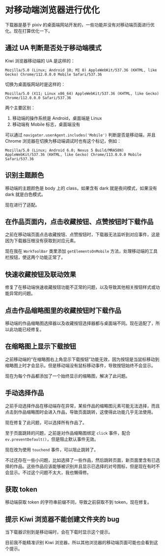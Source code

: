 # 对移动端浏览器进行优化

下载器是基于 pixiv 的桌面端网站开发的，一些功能并没有对移动端页面进行优化。现在打算优化一下。

## 通过 UA 判断是否处于移动端模式

Kiwi 浏览器移动端的 UA 是这样的：

```
Mozilla/5.0 (Linux; Android 10; MI 8) AppleWebKit/537.36 (KHTML, like Gecko) Chrome/112.0.0.0 Mobile Safari/537.36
```

切换为桌面版网站时是这样的：

```
Mozilla/5.0 (X11; Linux x86_64) AppleWebKit/537.36 (KHTML, like Gecko) Chrome/112.0.0.0 Safari/537.36
```

两个主要区别：
1. 移动端的操作系统是 Android，桌面端是 Linux
2. 移动端有 Mobile 标志，桌面端没有

可以通过 `navigator.userAgent.includes('Mobile')` 判断是否是移动端，并且 Chrome 浏览器在切换为移动端调试时也有这个标记，例如：

```
Mozilla/5.0 (Linux; Android 6.0; Nexus 5 Build/MRA58N) AppleWebKit/537.36 (KHTML, like Gecko) Chrome/113.0.0.0 Mobile Safari/537.36
```

## 识别主题颜色

移动端的主题颜色是 body 上的 class，如果含有 dark 就是夜间模式，如果没有 dark 就是白色模式。

现在进行了适配。

## 在作品页面内，点击收藏按钮、点赞按钮时下载作品

之前在移动端页面点击收藏按钮、点赞按钮时，下载器无法监听到对应事件，这是因为下载器压根没有获取到对应元素。

现在我在 `WorkToolBar` 类里添加 `getElementsOnMobile` 方法，处理移动端的工具栏按钮，使这两个功能正常了。

## 快速收藏按钮及联动效果

修复了在移动端快速收藏按钮功能不正常的问题，以及导致其他相关按钮样式或功能异常的问题。

## 点击作品缩略图里的收藏按钮时下载作品

移动端的作品缩略图选择器以及收藏按钮选择器都与桌面端不同。现在适配了，所以此功能已经修复。

## 在缩略图上显示下载按钮

之前移动端的“在缩略图右上角显示下载按钮”功能无效，因为按钮是当鼠标移动到缩略图上时才会显示。但是移动端没有鼠标移动事件，导致按钮始终不会显示。

现在为每个作品都添加了一个始终显示的缩略图，解决了此问题。

## 手动选择作品

之前手动选择作品在移动端存在异常，某些作品的缩略图元素可能无法选择，而且点击到作品缩略图时会进入作品，导致页面跳转，这使得此功能几乎无法使用。

现在修复了此问题，可以选择所有作品了。

至于页面跳转的问题，之前是对作品缩略图绑定 `click` 事件，配合 `ev.preventDefault()`，但是阻止默认事件无效。

现在改为使用 `touchend` 事件，可以阻止跳转了。

不过还存在一些小问题，比如选择了一些作品，然后跳转页面，新页面里含有已选择的作品。这些作品应该能够被识别并且显示已选择的对号图标，但是现在有时不会显示。不过这个问题不太大，我也懒得修。

## 获取 token

移动端获取 token 的字符串前缀不同，导致之前获取不到 token，现在修复。

## 提示 Kiwi 浏览器不能创建文件夹的 bug

当下载器识别到是移动端时，会在下载时显示这个提示。

目前我不能精准识别 Kiwi 浏览器，所以其他浏览器的移动端页面可能也会看到这个提示。
